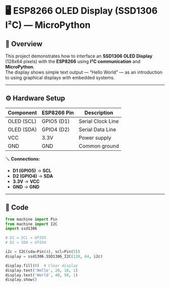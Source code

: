 # 🖥️ ESP8266 OLED Display (SSD1306 I²C) — MicroPython

## 🧠 Overview
This project demonstrates how to interface an **SSD1306 OLED Display** (128x64 pixels) with the **ESP8266** using **I²C communication** and **MicroPython**.  
The display shows simple text output — “Hello World” — as an introduction to using graphical displays with embedded systems.

---

## ⚙️ Hardware Setup

| Component | ESP8266 Pin | Description |
|------------|-------------|--------------|
| OLED (SCL) | GPIO5 (D1) | Serial Clock Line |
| OLED (SDA) | GPIO4 (D2) | Serial Data Line |
| VCC | 3.3V | Power supply |
| GND | GND | Common ground |

🪛 **Connections:**
- **D1 (GPIO5)** → **SCL**  
- **D2 (GPIO4)** → **SDA**  
- **3.3V** → **VCC**  
- **GND** → **GND**

---

## 🧩 Code

```python
from machine import Pin
from machine import I2C
import ssd1306

# D1 = SCL = GPIO5
# D2 = SDA = GPIO4

i2c = I2C(sda=Pin(4), scl=Pin(5))
display = ssd1306.SSD1306_I2C(128, 64, i2c)

display.fill(0)  # Clear display
display.text('Hello', 20, 10, 1)
display.text('World', 40, 50, 1)
display.show()
